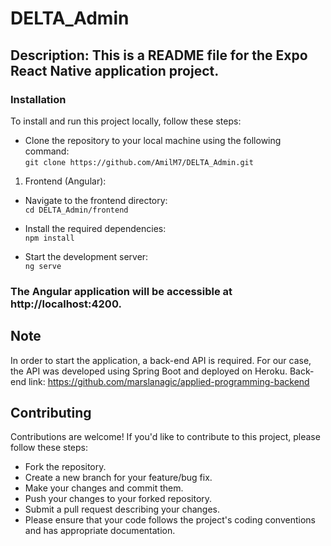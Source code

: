# DELTA_Admin

## Description: This is a README file for the Expo React Native application project.

### Installation
To install and run this project locally, follow these steps:

- Clone the repository to your local machine using the following command:   
`git clone https://github.com/AmilM7/DELTA_Admin.git`

1. Frontend (Angular):   

- Navigate to the frontend directory:   
`cd DELTA_Admin/frontend`   

- Install the required dependencies:   
`npm install`   

- Start the development server:   
`ng serve`   

### The Angular application will be accessible at http://localhost:4200.   

## Note

In order to start the application, a back-end API is required. For our case, the API was developed using Spring Boot and deployed on Heroku.
Back-end link: https://github.com/marslanagic/applied-programming-backend


## Contributing
Contributions are welcome! If you'd like to contribute to this project, please follow these steps:

- Fork the repository.
- Create a new branch for your feature/bug fix.
- Make your changes and commit them.
- Push your changes to your forked repository.
- Submit a pull request describing your changes.
- Please ensure that your code follows the project's coding conventions and has appropriate documentation.


